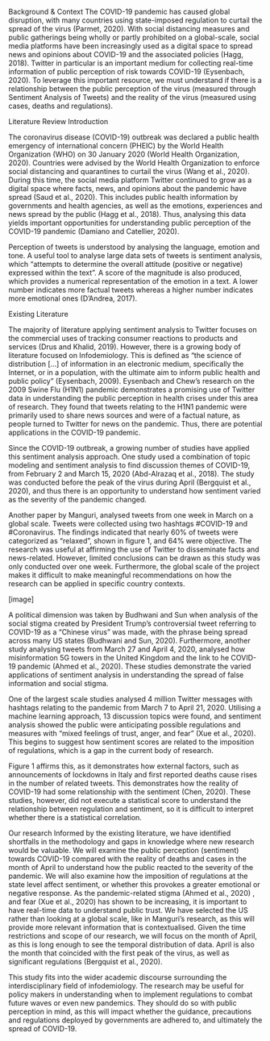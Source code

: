 Background & Context
The COVID-19 pandemic has caused global disruption, with many countries using state-imposed regulation to curtail the spread of the virus (Parmet, 2020). With social distancing measures and public gatherings being wholly or partly prohibited on a global-scale, social media platforms have been increasingly used as a digital space to spread news and opinions about COVID-19 and the associated policies (Hagg, 2018).
Twitter in particular is an important medium for collecting real-time information of public perception of risk towards COVID-19 (Eysenbach, 2020). To leverage this important resource, we must understand if there is a relationship between the public perception of the virus (measured through Sentiment Analysis of Tweets) and the reality of the virus (measured using cases, deaths and regulations).

Literature Review
Introduction 

The coronavirus disease (COVID-19) outbreak was declared a public health emergency of international concern (PHEIC) by the World Health Organization (WHO) on 30 January 2020 (World Health Organization, 2020). Countries were advised by the World Health Organization to enforce social distancing and quarantines to curtail the virus (Wang et al., 2020). During this time, the social media platform Twitter continued to grow as a digital space where facts, news, and opinions about the pandemic have spread (Saud et al., 2020). This includes public health information by governments and health agencies, as well as the emotions, experiences and news spread by the public (Hagg et al., 2018). Thus, analysing this data yields important opportunities for understanding public perception of the COVID-19 pandemic (Damiano and Catellier, 2020).

Perception of tweets is understood by analysing the language, emotion and tone. A useful tool to analyse large data sets of tweets is sentiment analysis, which “attempts to determine the overall attitude (positive or negative) expressed within the text”. A score of the magnitude is also produced, which provides a numerical representation of the emotion in a text. A lower number indicates more factual tweets whereas a higher number indicates more emotional ones (D’Andrea, 2017).


Existing Literature

The majority of literature applying sentiment analysis to Twitter focuses on the commercial uses of tracking consumer reactions to products and services (Drus and Khalid, 2019). However, there is a growing body of literature focused on Infodemiology. This is defined as “the science of distribution [...] of information in an electronic medium, specifically the Internet, or in a population, with the ultimate aim to inform public health and public policy” (Eysenbach, 2009). Eysenbach and Chew’s research on the 2009 Swine Flu (H1N1) pandemic demonstrates a promising use of Twitter data in understanding the public perception in health crises under this area of research. They found that tweets relating to the H1N1 pandemic were primarily used to share news sources and were of a factual nature, as people turned to Twitter for news on the pandemic. Thus, there are potential applications in the COVID-19 pandemic. 

Since the COVID-19 outbreak, a growing number of studies have applied this sentiment analysis approach. One study used a combination of topic modeling and sentiment analysis to find discussion themes of COVID-19, from February 2 and March 15, 2020 (Abd-Alrazaq  et al., 2018). The study was conducted before the peak of the virus during April (Bergquist et al., 2020), and thus there is an opportunity to understand how sentiment varied as the severity of the pandemic changed.

Another paper by Manguri, analysed tweets from one week in March on a global scale. Tweets were collected using two hashtags #COVID-19 and #Coronavirus. The findings indicated that nearly 60% of tweets were categorized as “relaxed”, shown in figure 1, and 64% were objective. The research was useful at affirming the use of Twitter to disseminate facts and news-related. However, limited conclusions can be drawn as this study was only conducted over one week. Furthermore, the global scale of the project makes it difficult to make meaningful recommendations on how the research can be applied in specific country contexts.

[image]

A political dimension was taken by Budhwani and Sun when analysis of the social stigma created by President Trump’s controversial tweet referring to COVID-19 as a  “Chinese virus” was made, with the phrase being spread across many US states (Budhwani and Sun, 2020). Furthermore, another study analysing tweets from March 27 and April 4, 2020, analysed how misinformation 5G towers in the United Kingdom and the link to he COVID-19 pandemic (Ahmed et al., 2020). These studies demonstrate the varied applications of sentiment analysis in understanding the spread of false information and social stigma.

One of the largest scale studies analysed 4 million Twitter messages with hashtags relating to the pandemic from March 7 to April 21, 2020. Utilising a machine learning approach, 13 discussion topics were found, and sentiment analysis showed the public were anticipating possible regulations and measures with “mixed feelings of trust, anger, and fear” (Xue et al., 2020). This begins to suggest how sentiment scores are related to the imposition of regulations, which is a gap in the current body of research.

Figure 1 affirms this, as it demonstrates how external factors, such as announcements of lockdowns in Italy and first reported deaths cause rises in the number of related tweets. This demonstrates how the reality of COVID-19 had some relationship with the sentiment (Chen, 2020). These studies, however, did not execute a statistical score to understand the relationship between regulation and sentiment, so it is difficult to interpret whether there is a statistical correlation.




Our research
Informed by the existing literature, we have identified shortfalls in the methodology and gaps in knowledge where new research would be valuable. We will examine the public perception (sentiment) towards COVID-19 compared with the reality of deaths and cases in the month of April to understand how the public reacted to the severity of the pandemic. We will also examine how the imposition of regulations at the state level affect sentiment, or whether this provokes a greater emotional or negative response. As the pandemic-related stigma (Ahmed et al., 2020) , and fear (Xue et al., 2020) has shown to be increasing, it is important to have real-time data to understand public trust. We have selected the US rather than looking at a global scale, like in Manguri’s research, as this will provide more relevant information that is contextualised. Given the time restrictions and scope of our research, we will focus on the month of April, as this is long enough to see the temporal distribution of data. April is also the month that coincided with the first peak of the virus, as well as significant regulations (Bergquist et al., 2020). 

This study fits into the wider academic discourse surrounding the interdisciplinary field of infodemiology. The research may be useful for policy makers in understanding when to implement regulations to combat future waves or even new pandemics. They should do so with public perception in mind, as this will impact whether the guidance, precautions and regulations deployed by governments are adhered to, and ultimately the spread of COVID-19.
